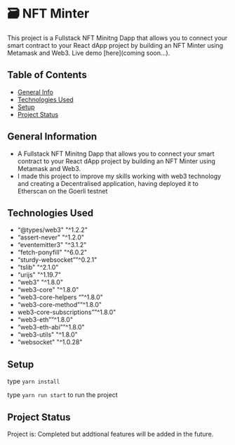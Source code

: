 # 🗃 NFT Minter
This project is a Fullstack NFT Minitng Dapp that allows you to connect your smart contract to your React dApp project by building an NFT Minter using Metamask and Web3.
Live demo [here](coming soon...).

## Table of Contents
* [General Info](#general-information)
* [Technologies Used](#technologies-used)
* [Setup](#setup)
* [Project Status](#project-status)

## General Information
- A Fullstack NFT Minitng Dapp that allows you to connect your smart contract to your React dApp project by building an NFT Minter using Metamask and Web3.
- I made this project to improve my skills working with web3 technology and creating a Decentralised application, having deployed it to Etherscan on the Goerli testnet

## Technologies Used
- “@types/web3" "^1.2.2"
- “assert-never" "^1.2.0"
- “eventemitter3" "^3.1.2"
- “fetch-ponyfill" "^6.0.2"
- “sturdy-websocket””^0.2.1"
- “tslib" "^2.1.0"
- “urijs" "^1.19.7"
- “web3" "^1.8.0"
- “web3-core" "^1.8.0"
- “web3-core-helpers “”^1.8.0"
- “web3-core-method””^1.8.0"
- web3-core-subscriptions””^1.8.0"
- “web3-eth””^1.8.0"
- “web3-eth-abi””^1.8.0"
- “web3-utils" "^1.8.0"
- “websocket" "^1.0.28"

## Setup

type `yarn install`

type `yarn run start` to run the project


## Project Status
Project is: Completed but addtional features will be added in the future.

